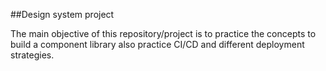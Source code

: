 ##Design system project

The main objective of this repository/project is to practice the concepts to build a component library also practice CI/CD and different deployment strategies.

